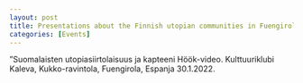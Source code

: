 ```yaml
---
layout: post
title: Presentations about the Finnish utopian communities in Fuengirola, Spain
categories: [Events]
---
```

”Suomalaisten utopiasiirtolaisuus ja kapteeni Höök-video. Kulttuuriklubi Kaleva, Kukko-ravintola, Fuengirola, Espanja  30.1.2022.

